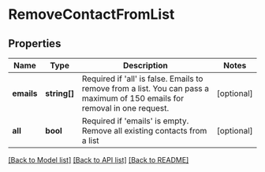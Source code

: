 # RemoveContactFromList

## Properties
Name | Type | Description | Notes
------------ | ------------- | ------------- | -------------
**emails** | **string[]** | Required if &#39;all&#39; is false. Emails to remove from a list. You can pass a maximum of 150 emails for removal in one request. | [optional] 
**all** | **bool** | Required if &#39;emails&#39; is empty. Remove all existing contacts from a list | [optional] 

[[Back to Model list]](../../README.md#documentation-for-models) [[Back to API list]](../../README.md#documentation-for-api-endpoints) [[Back to README]](../../README.md)


